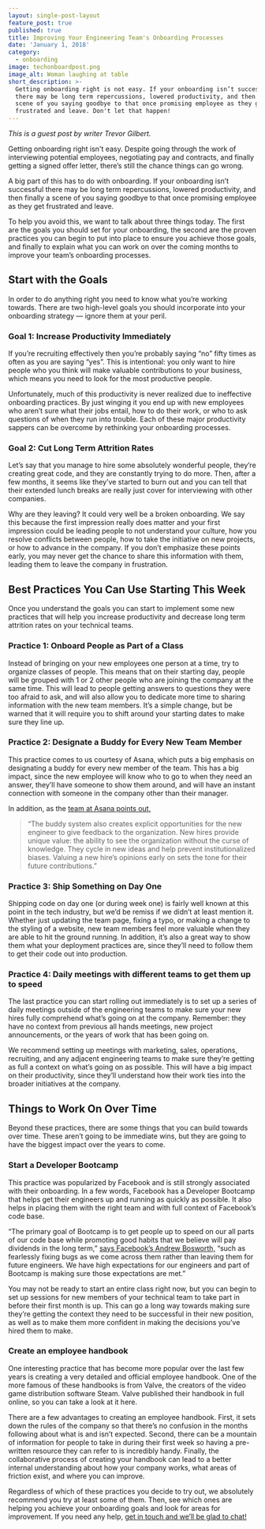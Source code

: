```yaml
---
layout: single-post-layout
feature_post: true
published: true
title: Improving Your Engineering Team's Onboarding Processes
date: 'January 1, 2018'
category:
  - onboarding
image: techonboardpost.png
image_alt: Woman laughing at table
short_description: >-
  Getting onboarding right is not easy. If your onboarding isn’t successful
  there may be long term repercussions, lowered productivity, and then finally a
  scene of you saying goodbye to that once promising employee as they get
  frustrated and leave. Don't let that happen!
---
```

_This is a guest post by writer Trevor Gilbert._ 

Getting onboarding right isn't easy. Despite going through the work of interviewing potential employees, negotiating pay and contracts, and finally getting a signed offer letter, there’s still the chance things can go wrong.

A big part of this has to do with onboarding. If your onboarding isn’t successful there may be long term repercussions, lowered productivity, and then finally a scene of you saying goodbye to that once promising employee as they get frustrated and leave.

To help you avoid this, we want to talk about three things today. The first are the goals you should set for your onboarding, the second are the proven practices you can begin to put into place to ensure you achieve those goals, and finally to explain what you can work on over the coming months to improve your team’s onboarding processes.

## **Start with the Goals**
In order to do anything right you need to know what you’re working towards. There are two high-level goals you should incorporate into your onboarding strategy — ignore them at your peril.

### **Goal 1: Increase Productivity Immediately**
If you’re recruiting effectively then you’re probably saying “no” fifty times as often as you are saying “yes”. This is intentional: you only want to hire people who you think will make valuable contributions to your business, which means you need to look for the most productive people.

Unfortunately, much of this productivity is never realized due to ineffective onboarding practices. By just winging it you end up with new employees who aren’t sure what their jobs entail, how to do their work, or who to ask questions of when they run into trouble. Each of these major productivity sappers can be overcome by rethinking your onboarding processes.

### Goal 2: Cut Long Term Attrition Rates
Let’s say that you manage to hire some absolutely wonderful people, they’re creating great code, and they are constantly trying to do more. Then, after a few months, it seems like they’ve started to burn out and you can tell that their extended lunch breaks are really just cover for interviewing with other companies. 

Why are they leaving? It could very well be a broken onboarding. We say this because the first impression really does matter and your first impression could be leading people to not understand your culture, how you resolve conflicts between people, how to take the initiative on new projects, or how to advance in the company. If you don’t emphasize these points early, you may never get the chance to share this information with them, leading them to leave the company in frustration.

## Best Practices You Can Use Starting This Week
Once you understand the goals you can start to implement some new practices that will help you increase productivity and decrease long term attrition rates on your technical teams.

### Practice 1: Onboard People as Part of a Class
Instead of bringing on your new employees one person at a time, try to organize classes of people. This means that on their starting day, people will be grouped with 1 or 2 other people who are joining the company at the same time. This will lead to people getting answers to questions they were too afraid to ask, and will also allow you to dedicate more time to sharing information with the new team members. It’s a simple change, but be warned that it will require you to shift around your starting dates to make sure they line up.

### Practice 2: Designate a Buddy for Every New Team Member
This practice comes to us courtesy of Asana, which puts a big emphasis on designating a buddy for every new member of the team. This has a big impact, since the new employee will know who to go to when they need an answer, they’ll have someone to show them around, and will have an instant connection with someone in the company other than their manager. 

In addition, as the [team at Asana points out,](https://blog.asana.com/2013/02/onboarding-new-engineers/)

> “The buddy system also creates explicit opportunities for the new engineer to give feedback to the organization. New hires provide unique value: the ability to see the organization without the curse of knowledge. They cycle in new ideas and help prevent institutionalized biases. Valuing a new hire’s opinions early on sets the tone for their future contributions.”

### Practice 3: Ship Something on Day One
Shipping code on day one (or during week one) is fairly well known at this point in the tech industry, but we’d be remiss if we didn’t at least mention it. Whether just updating the team page, fixing a typo, or making a change to the styling of a website, new team members feel more valuable when they are able to hit the ground running. In addition, it’s also a great way to show them what your deployment practices are, since they’ll need to follow them to get their code out into production.

### Practice 4: Daily meetings with different teams to get them up to speed
The last practice you can start rolling out immediately is to set up a series of daily meetings outside of the engineering teams to make sure your new hires fully comprehend what’s going on at the company. Remember: they have no context from previous all hands meetings, new project announcements, or the years of work that has been going on.

We recommend setting up meetings with marketing, sales, operations, recruiting, and any adjacent engineering teams to make sure they’re getting as full a context on what’s going on as possible. This will have a big impact on their productivity, since they’ll understand how their work ties into the broader initiatives at the company.

## Things to Work On Over Time
Beyond these practices, there are some things that you can build towards over time. These aren’t going to be immediate wins, but they are going to have the biggest impact over the years to come. 

### Start a Developer Bootcamp
This practice was popularized by Facebook and is still strongly associated with their onboarding. In a few words, Facebook has a Developer Bootcamp that helps get their engineers up and running as quickly as possible. It also helps in placing them with the right team and with full context of Facebook’s code base.

“The primary goal of Bootcamp is to get people up to speed on our all parts of our code base while promoting good habits that we believe will pay dividends in the long term,” [says Facebook’s Andrew Bosworth,](https://www.facebook.com/notes/facebook-engineering/facebook-engineering-bootcamp/177577963919/) “such as fearlessly fixing bugs as we come across them rather than leaving them for future engineers. We have high expectations for our engineers and part of Bootcamp is making sure those expectations are met.” 

You may not be ready to start an entire class right now, but you can begin to set up sessions for new members of your technical team to take part in before their first month is up. This can go a long way towards making sure they’re getting the context they need to be successful in their new position, as well as to make them more confident in making the decisions you’ve hired them to make.

### Create an employee handbook
One interesting practice that has become more popular over the last few years is creating a very detailed and official employee handbook. One of the more famous of these handbooks is from Valve, the creators of the video game distribution software Steam. Valve published their handbook in full online, so you can take a look at it here. 

There are a few advantages to creating an employee handbook. First, it sets down the rules of the company so that there’s no confusion in the months following about what is and isn’t expected. Second, there can be a mountain of information for people to take in during their first week so having a pre-written resource they can refer to is incredibly handy. Finally, the collaborative process of creating your handbook can lead to a better internal understanding about how your company works, what areas of friction exist, and where you can improve.


Regardless of which of these practices you decide to try out, we absolutely recommend you try at least some of them. Then, see which ones are helping you achieve your onboarding goals and look for areas for improvement. If you need any help, [get in touch and we’ll be glad to chat!]()
